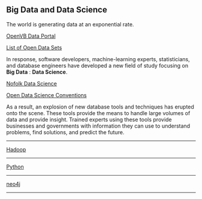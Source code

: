 ## Big Data and Data Science

The world is generating data at an exponential rate. 

[OpenVB Data Portal](https://data.vbgov.com)

[List of Open Data Sets](https://github.com/caesar0301/awesome-public-datasets)

In response, software developers, machine-learning experts, statisticians, and database engineers have developed a new field of study focusing on **Big Data** : **Data Science**. 

[Nofolk Data Science](https://twitter.com/NorfolkDataSci)

[Open Data Science Conventions](https://odsc.com)

As a result,  an explosion of new database tools and techniques has erupted onto the scene. These tools provide the means to handle large volumes of data and provide insight. Trained experts using these tools provide businesses and governments with information they can use to understand problems, find solutions, and predict the future.

---

[Hadoop](Hadoop.md)

---

[Python](Python.md)

---

[neo4j](Graph.md)

---


